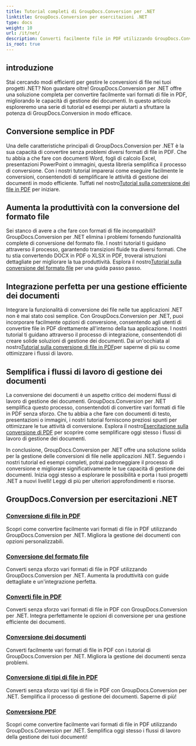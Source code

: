 ```yaml
---
title: Tutorial completi di GroupDocs.Conversion per .NET
linktitle: GroupDocs.Conversion per esercitazioni .NET
type: docs
weight: 10
url: /it/net/
description: Converti facilmente file in PDF utilizzando GroupDocs.Conversion per .NET. Semplifica la gestione dei documenti con opzioni personalizzabili. #GroupDocs.Conversione
is_root: true
---
```


## introduzione

Stai cercando modi efficienti per gestire le conversioni di file nei tuoi progetti .NET? Non guardare oltre! GroupDocs.Conversion per .NET offre una soluzione completa per convertire facilmente vari formati di file in PDF, migliorando le capacità di gestione dei documenti. In questo articolo esploreremo una serie di tutorial ed esempi per aiutarti a sfruttare la potenza di GroupDocs.Conversion in modo efficace.

## Conversione semplice in PDF

 Una delle caratteristiche principali di GroupDocs.Conversion per .NET è la sua capacità di convertire senza problemi diversi formati di file in PDF. Che tu abbia a che fare con documenti Word, fogli di calcolo Excel, presentazioni PowerPoint o immagini, questa libreria semplifica il processo di conversione. Con i nostri tutorial imparerai come eseguire facilmente le conversioni, consentendoti di semplificare le attività di gestione dei documenti in modo efficiente. Tuffati nel nostro[Tutorial sulla conversione dei file in PDF](./file-conversion-to-pdf/) per iniziare.

## Aumenta la produttività con la conversione del formato file

Sei stanco di avere a che fare con formati di file incompatibili? GroupDocs.Conversion per .NET elimina i problemi fornendo funzionalità complete di conversione del formato file. I nostri tutorial ti guidano attraverso il processo, garantendo transizioni fluide tra diversi formati. Che tu stia convertendo DOCX in PDF o XLSX in PDF, troverai istruzioni dettagliate per migliorare la tua produttività. Esplora il nostro[Tutorial sulla conversione del formato file](./file-format-conversion-tutorials/) per una guida passo passo.

## Integrazione perfetta per una gestione efficiente dei documenti

 Integrare la funzionalità di conversione dei file nelle tue applicazioni .NET non è mai stato così semplice. Con GroupDocs.Conversion per .NET, puoi incorporare facilmente opzioni di conversione, consentendo agli utenti di convertire file in PDF direttamente all'interno della tua applicazione. I nostri tutorial ti guidano attraverso il processo di integrazione, consentendoti di creare solide soluzioni di gestione dei documenti. Dai un'occhiata al nostro[Tutorial sulla conversione di file in PDF](./convert-files-to-pdf/)per saperne di più su come ottimizzare i flussi di lavoro.

## Semplifica i flussi di lavoro di gestione dei documenti

 La conversione dei documenti è un aspetto critico dei moderni flussi di lavoro di gestione dei documenti. GroupDocs.Conversion per .NET semplifica questo processo, consentendoti di convertire vari formati di file in PDF senza sforzo. Che tu abbia a che fare con documenti di testo, presentazioni o immagini, i nostri tutorial forniscono preziosi spunti per ottimizzare le tue attività di conversione. Esplora il nostro[Esercitazione sulla conversione di PDF](./pdf-conversion/) per scoprire come semplificare oggi stesso i flussi di lavoro di gestione dei documenti.

In conclusione, GroupDocs.Conversion per .NET offre una soluzione solida per la gestione delle conversioni di file nelle applicazioni .NET. Seguendo i nostri tutorial ed esempi completi, potrai padroneggiare il processo di conversione e migliorare significativamente le tue capacità di gestione dei documenti. Inizia oggi stesso a esplorare le possibilità e porta i tuoi progetti .NET a nuovi livelli! Leggi di più per ulteriori approfondimenti e risorse.
## GroupDocs.Conversion per esercitazioni .NET
### [Conversione di file in PDF](./file-conversion-to-pdf/)
Scopri come convertire facilmente vari formati di file in PDF utilizzando GroupDocs.Conversion per .NET. Migliora la gestione dei documenti con opzioni personalizzabili.
### [Conversione del formato file](./file-format-conversion-tutorials/)
Converti senza sforzo vari formati di file in PDF utilizzando GroupDocs.Conversion per .NET. Aumenta la produttività con guide dettagliate e un'integrazione perfetta.
### [Converti file in PDF](./convert-files-to-pdf/)
Converti senza sforzo vari formati di file in PDF con GroupDocs.Conversion per .NET. Integra perfettamente le opzioni di conversione per una gestione efficiente dei documenti.
### [Conversione dei documenti](./document-conversion/)
Converti facilmente vari formati di file in PDF con i tutorial di GroupDocs.Conversion per .NET. Migliora la gestione dei documenti senza problemi.
### [Conversione di tipi di file in PDF](./converting-file-types-to-pdf/)
Converti senza sforzo vari tipi di file in PDF con GroupDocs.Conversion per .NET. Semplifica il processo di gestione dei documenti. Saperne di più!
### [Conversione PDF](./pdf-conversion/)
Scopri come convertire facilmente vari formati di file in PDF utilizzando GroupDocs.Conversion per .NET. Semplifica oggi stesso i flussi di lavoro della gestione dei tuoi documenti!